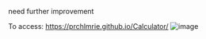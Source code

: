 need further improvement

To access: https://prchlmrie.github.io/Calculator/
![image](https://github.com/user-attachments/assets/81887f30-1a1c-480b-bc8e-317b784aaa3f)
